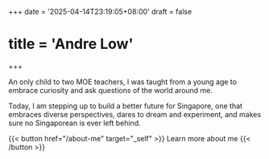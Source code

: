 +++
date = '2025-04-14T23:19:05+08:00'
draft = false
# title = 'Andre Low'
+++

An only child to two MOE teachers, I was taught from a young age to embrace curiosity and ask questions of the world around me.

Today, I am stepping up to build a better future for Singapore, one that embraces diverse perspectives, dares to dream and experiment, and makes sure no Singaporean is ever left behind.

{{< button href="/about-me" target="_self" >}}
Learn more about me
{{< /button >}}
